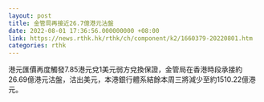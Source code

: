 ```yaml
---
layout: post
title: 金管局再接近26.7億港元沽盤
date: 2022-08-01 17:36:56.000000000 +08:00
link: https://news.rthk.hk/rthk/ch/component/k2/1660379-20220801.htm
categories: rthk
---
```


港元匯價再度觸發7.85港元兌1美元弱方兌換保證，金管局在香港時段承接約26.69億港元沽盤，沽出美元，本港銀行體系結餘本周三將減少至約1510.22億港元。
